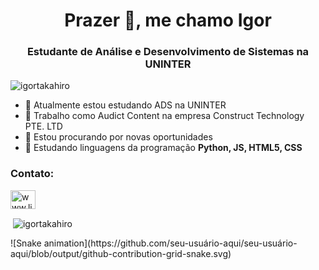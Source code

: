 <h1 align="center">Prazer 👋, me chamo Igor</h1>
<h3 align="center">Estudante de Análise e Desenvolvimento de Sistemas na UNINTER</h3>

<p align="left"> <img src="https://komarev.com/ghpvc/?username=igortakahiro&label=Profile%20views&color=0e75b6&style=flat" alt="igortakahiro" /> </p>

- 📝 Atualmente estou estudando ADS na UNINTER
- 👯 Trabalho como Audict Content na empresa Construct Technology PTE. LTD
- 🤝 Estou procurando por novas oportunidades
- 🌱 Estudando linguagens da programação **Python, JS, HTML5, CSS**

<h3 align="left">Contato:</h3>
<p align="left">
<a href="https://linkedin.com/in/www.linkedin.com/in/igor-takahiro-kawano-71952519a/" target="blank"><img align="center" src="https://raw.githubusercontent.com/rahuldkjain/github-profile-readme-generator/master/src/images/icons/Social/linked-in-alt.svg" alt="www.linkedin.com/in/igor-takahiro-kawano-71952519a/" height="30" width="40" /></a>
</p>

<p>&nbsp;<img align="center" src="https://github-readme-stats.vercel.app/api?username=igortakahiro&show_icons=true&locale=en" alt="igortakahiro" /></p>
![Snake animation](https://github.com/seu-usuário-aqui/seu-usuário-aqui/blob/output/github-contribution-grid-snake.svg)
